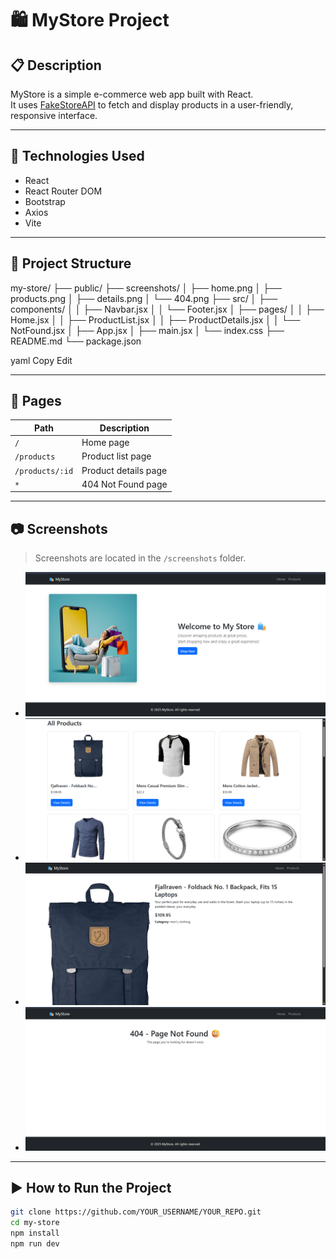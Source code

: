 # 🛍️ MyStore Project

## 📋 Description
MyStore is a simple e-commerce web app built with React.  
It uses [FakeStoreAPI](https://fakestoreapi.com/) to fetch and display products in a user-friendly, responsive interface.

---

## 🧰 Technologies Used
- React
- React Router DOM
- Bootstrap
- Axios
- Vite

---

## 📂 Project Structure

my-store/
├── public/
├── screenshots/
│ ├── home.png
│ ├── products.png
│ ├── details.png
│ └── 404.png
├── src/
│ ├── components/
│ │ ├── Navbar.jsx
│ │ └── Footer.jsx
│ ├── pages/
│ │ ├── Home.jsx
│ │ ├── ProductList.jsx
│ │ ├── ProductDetails.jsx
│ │ └── NotFound.jsx
│ ├── App.jsx
│ ├── main.jsx
│ └── index.css
├── README.md
└── package.json

yaml
Copy
Edit

---

## 📄 Pages

| Path            | Description             |
|-----------------|-------------------------|
| `/`             | Home page               |
| `/products`     | Product list page       |
| `/products/:id` | Product details page    |
| `*`             | 404 Not Found page      |

---

## 📷 Screenshots

> Screenshots are located in the `/screenshots` folder.

- ![Home](./screenshots/home.png)
- ![Products](./screenshots/products.png)
- ![Details](./screenshots/details.png)
- ![404](./screenshots/404.png)

---

## ▶️ How to Run the Project

```bash
git clone https://github.com/YOUR_USERNAME/YOUR_REPO.git
cd my-store
npm install
npm run dev